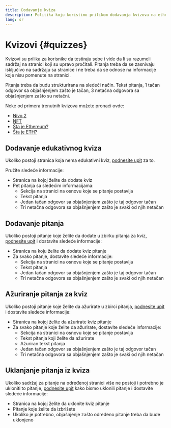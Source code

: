 ```yaml
---
title: Dodavanje kviza
description: Politika koju koristimo prilikom dodavanja kvizova na ethereum.org
lang: sr
---
```


# Kvizovi {#quizzes}

Kvizovi su prilika za korisnike da testiraju sebe i vide da li su razumeli sadržaj na stranici koji su upravo pročitali. Pitanja treba da se zasnivaju isključivo na sadržaju sa stranice i ne treba da se odnose na informacije koje nisu pomenute na stranici.

Pitanja treba da budu strukturirana na sledeći način. Tekst pitanja, 1 tačan odgovor sa objašnjenjem zašto je tačan, 3 netačna odgovora sa objašnjenjem zašto su netačni.

Neke od primera trenutnih kvizova možete pronaći ovde:

- [Nivo 2](/layer-2)
- [NFT](/nft/)
- [Šta je Ethereum?](/what-is-ethereum/)
- [Šta je ETH?](/what-is-ether/)

## Dodavanje edukativnog kviza

Ukoliko postoji stranica koja nema edukativni kviz, [podnesite upit](https://github.com/ethereum/ethereum-org-website/issues/new?assignees=&labels=&template=suggest_quiz.yaml) za to.

Pružite sledeće informacije:

- Stranica na kojoj želite da dodate kviz
- Pet pitanja sa sledećim informacijama:
  - Sekcija na stranici na osnovu koje se pitanje postavlja
  - Tekst pitanja
  - Jedan tačan odgovor sa objašnjenjem zašto je taj odgovor tačan
  - Tri netačna odgovora sa objašnjenjem zašto je svaki od njih netačan

## Dodavanje pitanja

Ukoliko postoji pitanje koje želite da dodate u zbirku pitanja za kviz, [podnesite upit](https://github.com/ethereum/ethereum-org-website/issues/new?assignees=&labels=&template=suggest_quiz.yaml) i dostavite sledeće informacije:

- Stranica na koju želite da dodate kviz pitanje
- Za svako pitanje, dostavite sledeće informacije:
  - Sekcija na stranici na osnovu koje se pitanje postavlja
  - Tekst pitanja
  - Jedan tačan odgovor sa objašnjenjem zašto je taj odgovor tačan
  - Tri netačna odgovora sa objašnjenjem zašto je svaki od njih netačan

## Ažuriranje pitanja za kviz

Ukoliko postoji pitanje koje želite da ažurirate u zbirci pitanja, [podnesite upit](https://github.com/ethereum/ethereum-org-website/issues/new?assignees=&labels=&template=suggest_quiz.yaml) i dostavite sledeće informacije:

- Stranica na kojoj želite da ažurirate kviz pitanje
- Za svako pitanje koje želite da ažurirate, dostavite sledeće informacije:
  - Sekcija na stranici na osnovu koje se pitanje postavlja
  - Tekst pitanja koji želite da ažurirate
  - Ažuriran tekst pitanja
  - Jedan tačan odgovor sa objašnjenjem zašto je taj odgovor tačan
  - Tri netačna odgovora sa objašnjenjem zašto je svaki od njih netačan

## Uklanjanje pitanja iz kviza

Ukoliko sadržaj za pitanje na određenoj stranici više ne postoji i potrebno je ukloniti to pitanje, [podnesite upit](https://github.com/ethereum/ethereum-org-website/issues/new?assignees=&labels=&template=suggest_quiz.yaml) kako bismo uklonili pitanje i dostavite sledeće informacije:

- Stranica na kojoj želite da uklonite kviz pitanje
- Pitanje koje želite da izbrišete
- Ukoliko je potrebno, objašnjenje zašto određeno pitanje treba da bude uklonjeno
